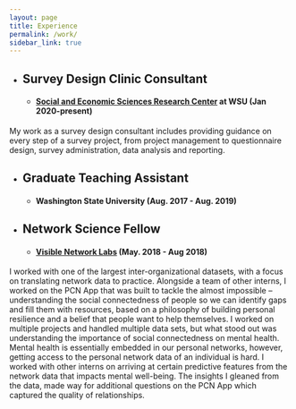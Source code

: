 ```yaml
---
layout: page
title: Experience
permalink: /work/
sidebar_link: true
---
```

* ## Survey Design Clinic Consultant
    * #### [Social and Economic Sciences Research Center](https://sesrc.wsu.edu/) at WSU (Jan 2020-present) 

My work as a survey design consultant includes providing guidance on every step of a survey project, from project management to questionnaire design, survey administration, data analysis and reporting. 

* ## Graduate Teaching Assistant
     * #### Washington State University (Aug. 2017 - Aug. 2019)

* ## Network Science Fellow
     * #### [Visible Network Labs](https://visiblenetworklabs.com/network-science-fellowship/) (May. 2018 - Aug 2018)

I worked with one of the largest inter-organizational datasets, with a focus on translating network data to practice. Alongside a team of other interns, I worked on the PCN App that was built to tackle the almost impossible – understanding the social connectedness of people so we can identify gaps and fill them with resources, based on a philosophy of building personal resilience and a belief that people want to help themselves. I worked on multiple projects and handled multiple data sets, but what stood out was understanding the importance of social connectedness on mental health. Mental health is essentially embedded in our personal networks, however, getting access to the personal network data of an individual is hard.  I worked with other interns on arriving at certain predictive features from the network data that impacts mental well-being. The insights I gleaned from the data, made way for additional questions on the PCN App which captured the quality of relationships. 



